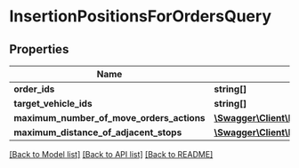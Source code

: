 # InsertionPositionsForOrdersQuery

## Properties
Name | Type | Description | Notes
------------ | ------------- | ------------- | -------------
**order_ids** | **string[]** |  | [optional] 
**target_vehicle_ids** | **string[]** |  | [optional] 
**maximum_number_of_move_orders_actions** | [**\Swagger\Client\Model\NonNegativeInteger**](NonNegativeInteger.md) |  | [optional] 
**maximum_distance_of_adjacent_stops** | [**\Swagger\Client\Model\Distance**](Distance.md) |  | [optional] 

[[Back to Model list]](../../README.md#documentation-for-models) [[Back to API list]](../../README.md#documentation-for-api-endpoints) [[Back to README]](../../README.md)

